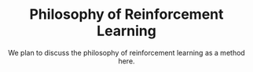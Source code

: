 # <div align="center"> Philosophy of Reinforcement Learning </div>
<div align="center">We plan to discuss the philosophy of reinforcement learning as a method here. </div>
